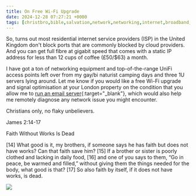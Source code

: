 ```yaml
---
title: On Free Wi-Fi Upgrade
date: 2024-12-28 07:27:21 +0000
tags: [christbro,bible,salvation,network,networking,internet,broadband,wifi,upgrade,isp,fttp]     # TAG names should always be lowercase
---
```


So, turns out most residential internet service providers (ISP) in the United Kingdom don't block ports that are commonly blocked by cloud providers. And you can get full fibre at gigabit speed that comes with a static IP address for less than 12 cups of coffee (£50/$63) a month.

I have got a ton of networking equipment and top-of-the-range UniFi access points left over from my gay/bi naturist camping days and three 1U servers lying around. Let me know if you would like a free Wi-Fi upgrade and signal optimisation at your London property on the condition that you allow me to [run an email server](../on-cloudflare){:target="_blank"}, which would also help me remotely diagnose any network issue you might encounter.

Christians only, no flaky unbelievers.

James 2:14-17

Faith Without Works Is Dead

[14] What good is it, my brothers, if someone says he has faith but does not have works? Can that faith save him? [15] If a brother or sister is poorly clothed and lacking in daily food, [16] and one of you says to them, “Go in peace, be warmed and filled,” without giving them the things needed for the body, what good is that? [17] So also faith by itself, if it does not have works, is dead.

![](/1735370840407.jpeg)